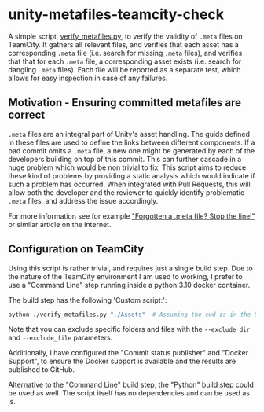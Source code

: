 # unity-metafiles-teamcity-check

A simple script, [verify_metafiles.py](verify_metafiles.py), to verify the validity of 
`.meta` files on TeamCity. It gathers all relevant files, and verifies that each asset 
has a corresponding `.meta` file (i.e. search for missing `.meta` files), and verifies 
that that for each `.meta` file, a corresponding asset exists (i.e. search for dangling 
`.meta` files). Each file will be reported as a separate test, which allows for easy 
inspection in case of any failures.

## Motivation - Ensuring committed metafiles are correct

`.meta` files are an integral part of Unity's asset handling. The guids defined in these
files are used to define the links between different components. If a bad commit omits
a `.meta` file, a new one might be generated by each of the developers building on top
of this commit. This can further cascade in a huge problem which would be non trivial
to fix. This script aims to reduce these kind of problems by providing a static analysis
which would indicate if such a problem has occurred. When integrated with Pull Requests,
this will allow both the developer and the reviewer to quickly identify problematic 
`.meta` files, and address the issue accordingly.

For more information see for example ["Forgotten a .meta file? Stop the line!"](https://unityatscale.com/unity-meta-file-guide/forgotten-meta-file-stop-the-line/) 
or  similar article on the internet.

## Configuration on TeamCity

Using this script is rather trivial, and requires just a single build step. Due to the
nature of the TeamCity environment I am used to working, I prefer to use a "Command Line"
step running inside a python:3.10 docker container.

The build step has the following 'Custom script:':

```bash
python ./verify_metafiles.py "./Assets"  # Assuming the cwd is in the Unity project folder.
```

Note that you can exclude specific folders and files with the `--exclude_dir` and `--exclude_file`
parameters.

Additionally, I have configured the "Commit status publisher" and "Docker Support", to 
ensure the Docker support is available and the results are published to GitHub.

Alternative to the "Command Line" build step, the "Python" build step could be used as well.
The script itself has no dependencies and can be used as is.
